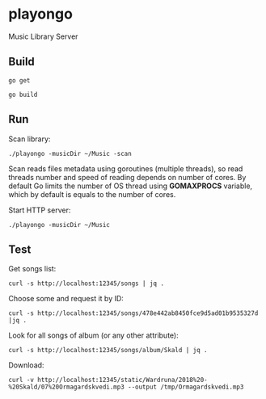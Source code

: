 # playongo
Music Library Server

## Build
`go get`

`go build`

## Run
Scan library:

`./playongo -musicDir ~/Music -scan`

Scan reads files metadata using goroutines (multiple threads), so read threads number and speed of reading depends on number of cores. By default Go limits the number of OS thread using **GOMAXPROCS** variable, which by default is equals to the number of cores.

Start HTTP server:

`./playongo -musicDir ~/Music`

## Test
Get songs list:

`curl -s http://localhost:12345/songs | jq .`

Choose some and request it by ID:

`curl -s http://localhost:12345/songs/478e442ab8450fce9d5ad01b9535327d |jq .`

Look for all songs of album (or any other attribute):

`curl -s http://localhost:12345/songs/album/Skald | jq .`

Download:

`curl -v http://localhost:12345/static/Wardruna/2018%20-%20Skald/07%20Ormagardskvedi.mp3 --output /tmp/Ormagardskvedi.mp3`
